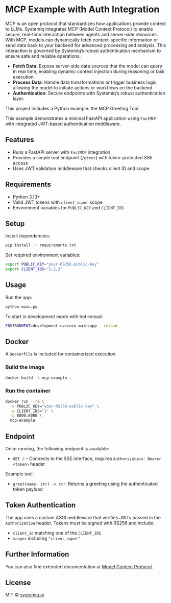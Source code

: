 # MCP Example with Auth Integration

MCP is an open protocol that standardizes how applications provide context to LLMs. Systemiq integrates MCP (Model Context Protocol) to enable secure, real-time interaction between agents and server-side resources. With MCP, models can dynamically fetch context-specific information or send data back to your backend for advanced processing and analysis. This interaction is governed by Systemiq’s robust authentication mechanism to ensure safe and reliable operations.

- **Fetch Data**: Expose server-side data sources that the model can query in real time, enabling dynamic context injection during reasoning or task execution.
- **Process Data**: Handle data transformations or trigger business logic, allowing the model to initiate actions or workflows on the backend.
- **Authentication**: Secure endpoints with Systemiq‘s robust authentication layer.

This project includes a Python example: the MCP Greeting Tool.

This example demonstrates a minimal FastAPI application using `FastMCP` with integrated JWT-based authentication middleware.

## Features

- Runs a FastAPI server with `FastMCP` integration
- Provides a simple tool endpoint (`/greet`) with token-protected SSE access
- Uses JWT validation middleware that checks client ID and scope

## Requirements

- Python 3.13+
- Valid JWT tokens with `client_super` scope
- Environment variables for `PUBLIC_KEY` and `CLIENT_IDS`

## Setup

Install dependencies:

```bash
pip install -r requirements.txt
```

Set required environment variables:

```bash
export PUBLIC_KEY="your-RS256-public-key"
export CLIENT_IDS="1,2,3"
```

## Usage

Run the app:

```bash
python main.py
```

To start in development mode with hot-reload:

```bash
ENVIRONMENT=development uvicorn main:app --reload
```

## Docker

A `Dockerfile` is included for containerized execution.

### Build the image

```bash
docker build -t mcp-example .
```

### Run the container

```bash
docker run --rm \
  -e PUBLIC_KEY="your-RS256-public-key" \
  -e CLIENT_IDS="1" \
  -p 8000:8000 \
  mcp-example
```

## Endpoint

Once running, the following endpoint is available:

- `GET /` – Connects to the SSE interface, requires `Authorization: Bearer <token>` header

Example tool:

- `greet(name: str) -> str`: Returns a greeting using the authenticated token payload

## Token Authentication

The app uses a custom ASGI middleware that verifies JWTs passed in the `Authorization` header. Tokens must be signed with RS256 and include:

- `client_id` matching one of the `CLIENT_IDS`
- `scopes` including `"client_super"`

## Further Information

You can also find extended documentation at [Model Context Protocol](https://modelcontextprotocol.io).


## License

MIT © [systemiq.ai](https://systemiq.ai)
